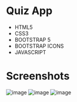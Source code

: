 # Quiz App
<ul>
  <li>HTML5</li>
  <li>CSS3</li>
  <li>BOOTSTRAP 5</li>
  <li>BOOTSTRAP ICONS</li>
  <li>JAVASCRIPT</li>
</ul>

# Screenshots
![image](https://github.com/eren-smsekk/25--Quiz-App/assets/115400485/91f82add-5419-4749-88c8-dbbef83073ba)
![image](https://github.com/eren-smsekk/25--Quiz-App/assets/115400485/ec11b7af-5f98-400b-aebe-80317e3ca46a)
![image](https://github.com/eren-smsekk/25--Quiz-App/assets/115400485/84627f74-a906-4467-a6cc-474f8706d57f)
